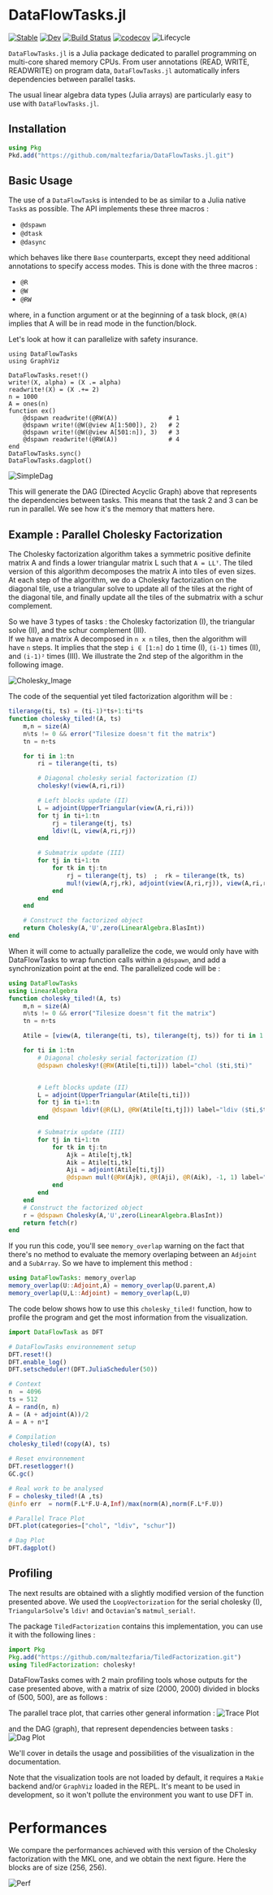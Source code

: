 # DataFlowTasks.jl

[![Stable](https://img.shields.io/badge/docs-stable-blue.svg)](https://maltezfaria.github.io/DataFlowTasks.jl/stable)
[![Dev](https://img.shields.io/badge/docs-dev-blue.svg)](https://maltezfaria.github.io/DataFlowTasks.jl/dev)
[![Build
Status](https://github.com/maltezfaria/DataFlowTasks.jl/workflows/CI/badge.svg)](https://github.com/maltezfaria/DataFlowTasks.jl/actions)
[![codecov](https://codecov.io/gh/maltezfaria/DataFlowTasks.jl/branch/main/graph/badge.svg?token=UOWU691WWG)](https://codecov.io/gh/maltezfaria/DataFlowTasks.jl)
![Lifecycle](https://img.shields.io/badge/lifecycle-experimental-blue.svg)

`DataFlowTasks.jl` is a Julia package dedicated to parallel programming on multi-core shared memory CPUs. From user annotations (READ, WRITE, READWRITE) on program data, `DataFlowTasks.jl` automatically infers dependencies between parallel tasks.

The usual linear algebra data types (Julia arrays) are particularly easy to use with `DataFlowTasks.jl`.

## Installation

```julia
using Pkg
Pkd.add("https://github.com/maltezfaria/DataFlowTasks.jl.git")
```

## Basic Usage

The use of a `DataFlowTask`s is intended to be as similar to a Julia native `Task`s as possible. The API implements these three macros :
* `@dspawn`
* `@dtask`
* `@dasync`

which behaves like there `Base` counterparts, except they need additional annotations to specify access modes. This is done with the three macros :
* `@R`
* `@W`
* `@RW`

where, in a function argument or at the beginning of a task block, `@R(A)` implies that A will be in read mode in the function/block.

Let's look at how it can parallelize with safety insurance.

```@example
using DataFlowTasks
using GraphViz

DataFlowTasks.reset!()
write!(X, alpha) = (X .= alpha)
readwrite!(X) = (X .+= 2)
n = 1000
A = ones(n)
function ex()
    @dspawn readwrite!(@RW(A))              # 1
    @dspawn write!(@W(@view A[1:500]), 2)   # 2
    @dspawn write!(@W(@view A[501:n]), 3)   # 3
    @dspawn readwrite!(@RW(A))              # 4
end
DataFlowTasks.sync()
DataFlowTasks.dagplot()
```

![SimpleDag](docs/src/simple_dag_example.svg)

This will generate the DAG (Directed Acyclic Graph) above that represents the dependencies between tasks. This means that the task 2 and 3 can be run in parallel. We see how it's the memory that matters here.

## Example : Parallel Cholesky Factorization

The Cholesky factorization algorithm takes a symmetric positive definite matrix A and finds a lower triangular matrix L such that `A = LLᵀ`. The tiled version of this algorithm decomposes the matrix A into tiles of even sizes. At each step of the algorithm, we do a Cholesky factorization on the diagonal tile, use a triangular solve to update all of the tiles at the right of the diagonal tile, and finally update all the tiles of the submatrix with a schur complement.

So we have 3 types of tasks : the Cholesky factorization (I), the triangular solve (II), and the schur complement (III).  
If we have a matrix A decomposed in `n x n` tiles, then the algorithm will have `n` steps. It implies that the step `i ∈ [1:n]` do `1` time (I), `(i-1)` times (II), and `(i-1)²` times (III). We illustrate the 2nd step of the algorithm in the following image.

![Cholesky_Image](docs/src/Cholesky_2ndStep.png)

The code of the sequential yet tiled factorization algorithm will be :

```julia
tilerange(ti, ts) = (ti-1)*ts+1:ti*ts
function cholesky_tiled!(A, ts)
    m,n = size(A)
    n%ts != 0 && error("Tilesize doesn't fit the matrix")
    tn = n÷ts

    for ti in 1:tn
        ri = tilerange(ti, ts)

        # Diagonal cholesky serial factorization (I)
        cholesky!(view(A,ri,ri))

        # Left blocks update (II)
        L = adjoint(UpperTriangular(view(A,ri,ri)))
        for tj in ti+1:tn
            rj = tilerange(tj, ts)
            ldiv!(L, view(A,ri,rj))
        end

        # Submatrix update (III)
        for tj in ti+1:tn
            for tk in tj:tn
                rj = tilerange(tj, ts)  ;  rk = tilerange(tk, ts)
                mul!(view(A,rj,rk), adjoint(view(A,ri,rj)), view(A,ri,rk))
            end
        end
    end

    # Construct the factorized object
    return Cholesky(A,'U',zero(LinearAlgebra.BlasInt))
end
```

When it will come to actually parallelize the code, we would only have with DataFlowTasks to wrap function calls within a `@dspawn`, and add a synchronization point at the end. The parallelized code will be :

```julia
using DataFlowTasks
using LinearAlgebra
function cholesky_tiled!(A, ts)
    m,n = size(A)
    n%ts != 0 && error("Tilesize doesn't fit the matrix")
    tn = n÷ts

    Atile = [view(A, tilerange(ti, ts), tilerange(tj, ts)) for ti in 1:tn, tj in 1:tn]

    for ti in 1:tn
        # Diagonal cholesky serial factorization (I)
        @dspawn cholesky!(@RW(Atile[ti,ti])) label="chol ($ti,$ti)"


        # Left blocks update (II)
        L = adjoint(UpperTriangular(Atile[ti,ti]))
        for tj in ti+1:tn
            @dspawn ldiv!(@R(L), @RW(Atile[ti,tj])) label="ldiv ($ti,$tj)"
        end

        # Submatrix update (III)
        for tj in ti+1:tn
            for tk in tj:tn
                Ajk = Atile[tj,tk]
                Aik = Atile[ti,tk]
                Aji = adjoint(Atile[ti,tj])
                @dspawn mul!(@RW(Ajk), @R(Aji), @R(Aik), -1, 1) label="schur ($tj,$tk)"
            end
        end
    end
    # Construct the factorized object
    r = @dspawn Cholesky(A,'U',zero(LinearAlgebra.BlasInt))
    return fetch(r)
end
```

If you run this code, you'll see `memory_overlap` warning on the fact that there's no method to evaluate the memory overlaping between an `Adjoint` and a `SubArray`. So we have to implement this method :

```julia
using DataFlowTasks: memory_overlap
memory_overlap(U::Adjoint,A) = memory_overlap(U.parent,A)
memory_overlap(U,L::Adjoint) = memory_overlap(L,U)
```

The code below shows how to use this `cholesky_tiled!` function, how to profile the program and get the most information from the visualization. 

```julia
import DataFlowTask as DFT

# DataFlowTasks environnement setup
DFT.reset!()
DFT.enable_log()
DFT.setscheduler!(DFT.JuliaScheduler(50))

# Context
n  = 4096
ts = 512
A = rand(n, n)
A = (A + adjoint(A))/2
A = A + n*I

# Compilation
cholesky_tiled!(copy(A), ts)

# Reset environnement
DFT.resetlogger!()
GC.gc()

# Real work to be analysed
F = cholesky_tiled!(A ,ts)
@info err  = norm(F.L*F.U-A,Inf)/max(norm(A),norm(F.L*F.U))

# Parallel Trace Plot
DFT.plot(categories=["chol", "ldiv", "schur"])

# Dag Plot
DFT.dagplot()
```

## Profiling

The next results are obtained with a slightly modified version of the function presented above. We used the `LoopVectorization` for the serial cholesky (I), `TriangularSolve`'s `ldiv!` and `Octavian`'s `matmul_serial!`.

The package `TiledFactorization` contains this implementation, you can use it with the following lines :

```julia
import Pkg
Pkg.add("https://github.com/maltezfaria/TiledFactorization.git")
using TiledFactorization: cholesky!
```

DataFlowTasks comes with 2 main profiling tools whose outputs for the case presented above, with a matrix of size (2000, 2000) divided in blocks of (500, 500), are as follows :

The parallel trace plot, that carries other general information :
![Trace Plot](example.png)

and the DAG (graph), that represent dependencies between tasks :
![Dag Plot](exampledag.svg)

We'll cover in details the usage and possibilities of the visualization in the documentation.

Note that the visualization tools are not loaded by default, it requires a `Makie` backend and/or `GraphViz` loaded in the REPL. It's meant to be used in development, so it won't pollute the environment you want to use DFT in.

# Performances

We compare the performances achieved with this version of the Cholesky factorization with the MKL one, and we obtain the next figure. Here the blocks are of size (256, 256).

![Perf](scalability_lfaria.png)